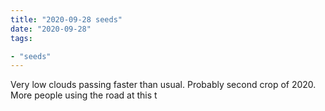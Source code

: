 ```yaml
---
title: "2020-09-28 seeds"
date: "2020-09-28"
tags:

- "seeds"
---
```


Very low clouds passing faster than usual. Probably second crop of 2020. More people using the road at this t